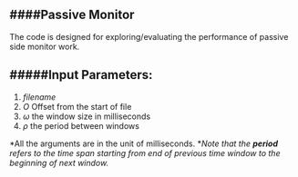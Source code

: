 ####Passive Monitor
---------------------
The code is designed for exploring/evaluating the performance of passive side monitor work.

#####Input Parameters:
---------------------
1. $filename$
2. $O$ Offset from the start of file
3. $\omega$ the window size in milliseconds
4. $\rho$ the period between windows

\*All the arguments are in the unit of milliseconds.
\**Note that the **period** refers to the time span starting from end of previous time window to the beginning of next window.*
